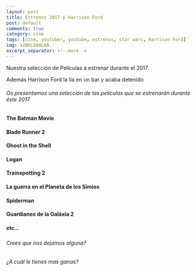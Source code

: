 ```yaml
---
layout: post
title: Estrenos 2017 y Harrison Ford
post: default
comments: true
category: cine
tags: [cine, youtuber, youtube, estrenos, star wars, Harrison Ford]
img: a2NhL8AHLNA
excerpt_separator: <!--more-->
---
```


Nuestra selección de Películas a estrenar durante el 2017.

Además Harrison Ford la lía en un bar y acaba detenido

<!--more-->


###### Os presentamos una selección de las películas que se estrenarán durante éste 2017.

#### The Batman Movie
#### Blade Runner 2
#### Ghost in the Shell
#### Logan
#### Trainspotting 2
#### La guerra en el Planeta de los Simios
#### Spiderman
#### Guardianes de la Galáxia 2

##### etc...

###### Crees que nos dejamos alguna?

###### ¿A cuál le tienes mas ganas?